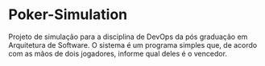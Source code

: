 # Poker-Simulation
Projeto de simulação para a disciplina de DevOps da pós graduação em Arquitetura de Software. O sistema é um programa simples que, de acordo com as mãos de dois jogadores, informe qual deles é o vencedor.
